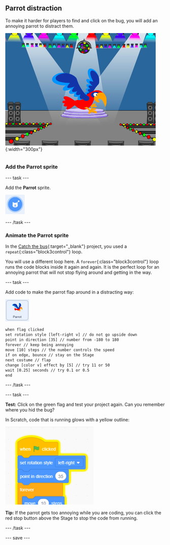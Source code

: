 ## Parrot distraction

<div style="display: flex; flex-wrap: wrap">
<div style="flex-basis: 200px; flex-grow: 1; margin-right: 15px;">
To make it harder for players to find and click on the bug, you will add an annoying parrot to distract them. 
</div>
<div>

![A colourful parrot on the Stage.](images/parrot-distraction.png){:width="300px"}

</div>
</div>

### Add the Parrot sprite

--- task ---

Add the **Parrot** sprite. 

![The 'Choose a Sprite' icon.](images/sprite-button.png)

--- /task ---

### Animate the Parrot sprite

In the [Catch the bus](https://projects.raspberrypi.org/en/projects/catch-the-bus){:target="_blank"} project, you used a `repeat`{:class="block3control"} loop. 

You will use a different loop here. A `forever`{:class="block3control"} loop runs the code blocks inside it again and again. It is the perfect loop for an annoying parrot that will not stop flying around and getting in the way.

--- task ---

Add code to make the parrot flap around in a distracting way:

![The Parrot sprite.](images/parrot-sprite.png)


```blocks3
when flag clicked
set rotation style [left-right v] // do not go upside down
point in direction [35] // number from -180 to 180
forever // keep being annoying
move [10] steps // the number controls the speed
if on edge, bounce // stay on the Stage
next costume // flap
change [color v] effect by [5] // try 11 or 50
wait [0.25] seconds // try 0.1 or 0.5
end
```

--- /task ---

--- task ---

**Test:** Click on the green flag and test your project again. Can you remember where you hid the bug? 

In Scratch, code that is running glows with a yellow outline:

![](images/running-code.png)    

**Tip:** If the parrot gets too annoying while you are coding, you can click the red stop button above the Stage to stop the code from running.

--- /task ---

--- save ---
